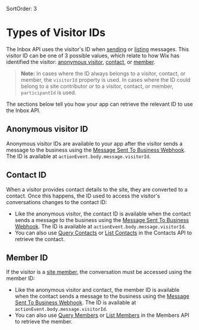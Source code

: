 SortOrder: 3
# Types of Visitor IDs

The Inbox API uses the visitor's ID when
[sending][send-message-endpoint] or [listing][list-messages-endpoint] messages.
This visitor ID can be one of 3 possible values,
which relate to how Wix has identified the visitor:
[anonymous visitor](#anonymous-visitor-id), [contact](#contact-id), or [member](#member-id).

> **Note:**
> In cases where the ID always belongs to a visitor, contact, or member,
> the `visitorId` property is used.
> In cases where the ID could belong to a site contributor
> _or_ to a visitor, contact, or member,
> `participantId` is used.

The sections below tell you how your app can retrieve the relevant ID
to use the Inbox API.

## Anonymous visitor ID

Anonymous visitor IDs are available to your app
after the visitor sends a message to the business using the
[Message Sent To Business Webhook][message-sent-to-business-webhook].
The ID is available at `actionEvent.body.message.visitorId`.

## Contact ID

When a visitor provides contact details to the site,
they are converted to a contact.
Once this happens,
the ID used to access the visitor's conversations changes to the contact ID:

- Like the anonymous visitor,
  the contact ID is available when the contact sends a message to the business
  using the [Message Sent To Business Webhook][message-sent-to-business-webhook].
  The ID is available at `actionEvent.body.message.visitorId`.
- You can also use [Query Contacts][query-contacts] or [List Contacts][list-contacts]
  in the Contacts API to retrieve the contact.

## Member ID

If the visitor is a [site member][kb-members-area],
the conversation must be accessed using the member ID:

- Like the anonymous visitor and contact,
  the member ID is available when the contact sends a message to the business
  using the [Message Sent To Business Webhook][message-sent-to-business-webhook].
  The ID is available at `actionEvent.body.message.visitorId`.
- You can also use [Query Members][query-members] or [List Members][list-members]
  in the Members API to retrieve the member.

[kb-members-area]: https://support.wix.com/en/article/about-the-members-area
[inbox-deeplink]: https://www.wix.com/my-account/site-selector/?buttonText=Select%20Site&title=Select%20a%20Site&autoSelectOnSingleSite=true&actionUrl=https:%2F%2Fwww.wix.com%2Fdashboard%2F%7B%7BmetaSiteId%7D%7D%2Finbox
[send-message-endpoint]: https://dev.wix.com/api/rest/drafts/inbox/send-message
[list-messages-endpoint]: https://dev.wix.com/api/rest/drafts/inbox/list-messages
[message-sent-to-business-webhook]: https://dev.wix.com/api/rest/all-apis/inbox/message-sent-to-business-webhook
[query-contacts]: https://dev.wix.com/api/rest/contacts/contacts/contacts-v4/query-contacts
[list-contacts]: https://dev.wix.com/api/rest/contacts/contacts/contacts-v4/list-contacts
[query-members]: https://dev.wix.com/api/rest/members/members/query-members
[list-members]: https://dev.wix.com/api/rest/members/members/list-members